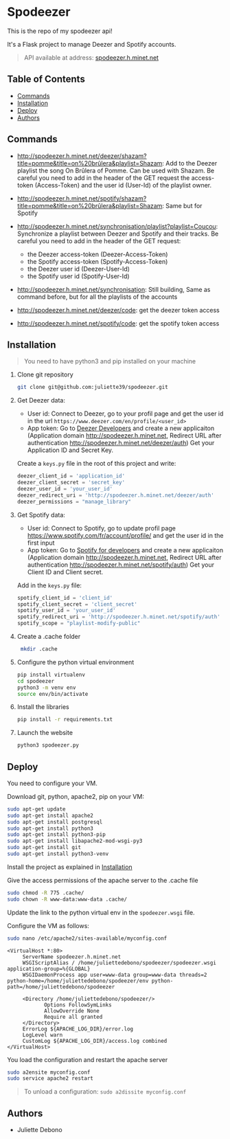 # Spodeezer

This is the repo of my spodeezer api!

It's a Flask project to manage Deezer and Spotify accounts.

> API available at address: [spodeezer.h.minet.net](http://spodeezer.h.minet.net)

## Table of Contents

- [Commands](#commands)
- [Installation](#installation)
- [Deploy](#deploy)
- [Authors](#authors)

## Commands

- http://spodeezer.h.minet.net/deezer/shazam?title=pomme&title=on%20brûlera&playlist=Shazam:
    Add to the Deezer playlist the song On Brûlera of Pomme. 
    Can be used with Shazam.
    Be careful you need to add in the header of the GET request the access-token (Access-Token) 
    and the user id (User-Id) of the playlist owner.
- http://spodeezer.h.minet.net/spotify/shazam?title=pomme&title=on%20brûlera&playlist=Shazam:
    Same but for Spotify
- http://spodeezer.h.minet.net/synchronisation/playlist?playlist=Coucou:
    Synchronize a playlist between Deezer and Spotify
    and their tracks.
    Be careful you need to add in the header of the GET request:
  - the Deezer access-token (Deezer-Access-Token)
  - the Spotify access-token (Spotify-Access-Token)
  - the Deezer user id (Deezer-User-Id)
  - the Spotify user id (Spotify-User-Id)

- http://spodeezer.h.minet.net/synchronisation: Still building,
    Same as command before, but for all the playlists of the accounts
- http://spodeezer.h.minet.net/deezer/code: get the deezer token access
- http://spodeezer.h.minet.net/spotify/code: get the spotify token access

## Installation

> You need to have python3 and pip installed on your machine

1. Clone git repository

    ```bash
    git clone git@github.com:juliette39/spodeezer.git
    ```

2. Get Deezer data:
   - User id: Connect to Deezer, go to your profil page and get the user id in the url `https://www.deezer.com/en/profile/<user_id>`
   - App token:
   Go to [Deezer Developers](https://developers.deezer.com/myapps) and create a new applicaiton 
   (Application domain http://spodeezer.h.minet.net, Redirect URL after authentication http://spodeezer.h.minet.net/deezer/auth)
   Get your Application ID and Secret Key.
   
   Create a `keys.py` file in the root of this project and write:

    ```py
    deezer_client_id = 'application_id'
    deezer_client_secret = 'secret_key'
    deezer_user_id = 'your_user_id'
    deezer_redirect_uri = 'http://spodeezer.h.minet.net/deezer/auth'
    deezer_permissions = "manage_library"
    ```

3. Get Spotify data:
   - User id: Connect to Spotify, go to update profil page https://www.spotify.com/fr/account/profile/ and get the user id in the first input
   - App token:
   Go to [Spotify for developers](https://developer.spotify.com/dashboard) and create a new applicaiton 
   (Application domain http://spodeezer.h.minet.net, Redirect URL after authentication http://spodeezer.h.minet.net/spotify/auth)
   Get your Client ID and Client secret.
   
   Add in the `keys.py` file:

    ```py
    spotify_client_id = 'client_id'
    spotify_client_secret = 'client_secret'
    spotify_user_id = 'your_user_id'
    spotify_redirect_uri = 'http://spodeezer.h.minet.net/spotify/auth'
    spotify_scope = "playlist-modify-public"
    ```

4. Create a .cache folder
    
   ```bash
    mkdir .cache
    ```

5. Configure the python virtual environment

    ```bash
    pip install virtualenv
    cd spodeezer
    python3 -m venv env
    source env/bin/activate
    ```
   
6. Install the libraries

    ```bash
    pip install -r requirements.txt
   ```

7. Launch the website

    ```bash
    python3 spodeezer.py
    ```

## Deploy

You need to configure your VM.

Download git, python, apache2, pip on your VM:
    
```bash
sudo apt-get update
sudo apt-get install apache2
sudo apt-get install postgresql
sudo apt-get install python3
sudo apt-get install python3-pip
sudo apt-get install libapache2-mod-wsgi-py3
sudo apt-get install git
sudo apt-get install python3-venv
```

Install the project as explained in [Installation](#installation)

Give the access permissions of the apache server to the .cache file

```bash
sudo chmod -R 775 .cache/
sudo chown -R www-data:www-data .cache/
```

Update the link to the python virtual env in the `spodeezer.wsgi` file.

Configure the VM as follows:

```bash
sudo nano /etc/apache2/sites-available/myconfig.conf
```

```
<VirtualHost *:80>
     ServerName spodeezer.h.minet.net
     WSGIScriptAlias / /home/juliettedebono/spodeezer/spodeezer.wsgi application-group=%{GLOBAL}
     WSGIDaemonProcess app user=www-data group=www-data threads=2 python-home=/home/juliettedebono/spodeezer/env python-path=/home/juliettedebono/spodeezer

     <Directory /home/juliettedebono/spodeezer/>
            Options FollowSymLinks
            AllowOverride None
            Require all granted
     </Directory>
     ErrorLog ${APACHE_LOG_DIR}/error.log
     LogLevel warn
     CustomLog ${APACHE_LOG_DIR}/access.log combined
</VirtualHost>
```

You load the configuration and restart the apache server
```bash
sudo a2ensite myconfig.conf
sudo service apache2 restart
```

> To unload a configuration: `sudo a2dissite myconfig.conf`

## Authors

- Juliette Debono
